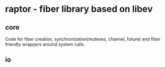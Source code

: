 # raptor - fiber library based on libev

## core

Code for fiber creation, synchronization(mutexes, channel, future) and
fiber friendly wrappers around system calls.

## io

